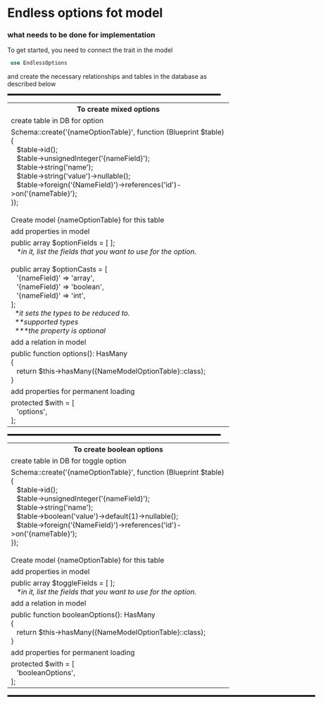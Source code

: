 # Endless options fot model

### what needs to be done for implementation

To get started, you need to connect the trait in the model
```php
 use EndlessOptions
```
and create the necessary relationships and tables in the database as described below

<hr style="height:4px; width: 485px;">
<table>
    <tr>
        <th>To create mixed options</th>
    </tr>
    <tr>
        <td>create table in DB for option</td>
    </tr>
    <tr>
        <td>
            Schema::create('{nameOptionTable}', function (Blueprint $table) { <br>
            &nbsp;&nbsp; $table->id();<br>
            &nbsp;&nbsp; $table->unsignedInteger('{nameField}');<br>
            &nbsp;&nbsp; $table->string('name');   <br>
            &nbsp;&nbsp; $table->string('value')->nullable(); <br>
            &nbsp;&nbsp; $table->foreign('{NameField}')->references('id')->on('{nameTable}'); <br>
            });<br><br>
            Create model {nameOptionTable} for this table   
        </td>
    </tr>
    <tr>
        <td>add properties in model</td>
    </tr>
    <tr>
        <td>
            public array $optionFields = [ ]; <br>
            &nbsp;&nbsp; <i>*in it, list the fields that you want to use for the option.</i>  <br>
            <br>
            public array $optionCasts = [ <br>
            &nbsp;&nbsp; '{nameField}' => 'array', <br>
            &nbsp;&nbsp; '{nameField}' => 'boolean', <br>
            &nbsp;&nbsp; '{nameField}' => 'int', <br>
            ];  <br>
            &nbsp; <i>*it sets the types to be reduced to.</i> <br>
            &nbsp; <i>**supported types</i> <br>
            &nbsp; <i>***the property is optional</i>  <br>
        </td>
    </tr>
    <tr>
        <td>add a relation in model</td>
    </tr>
    <tr>
        <td>
            public function options(): HasMany <br>
            { <br>
            &nbsp;&nbsp; return $this->hasMany({NameModelOptionTable}::class);  <br>
            } <br>
        </td>
    </tr> 
    <tr>
        <td>add properties for permanent loading </td>
    </tr>
    <tr>
        <td>
            protected $with = [  <br>
            &nbsp;&nbsp; 'options', <br>
            ];
        </td>
    </tr>
</table>

<hr style="height:4px; width: 485px;">

<table>
    <tr>
        <th>To create boolean options </th>
    </tr>
    <tr>
        <td>create table in DB for toggle option</td>
    </tr>
    <tr>
        <td>
            Schema::create('{nameOptionTable}', function (Blueprint $table) { <br>
            &nbsp;&nbsp; $table->id();<br>
            &nbsp;&nbsp; $table->unsignedInteger('{nameField}');<br>
            &nbsp;&nbsp; $table->string('name');   <br>
            &nbsp;&nbsp; $table->boolean('value')->default(1)->nullable();  <br>
            &nbsp;&nbsp; $table->foreign('{NameField}')->references('id')->on('{nameTable}'); <br>
            });<br><br>
            Create model {nameOptionTable} for this table   
        </td>
    </tr>
    <tr>
        <td>add properties in model</td>
    </tr>
    <tr>
        <td>
            public array $toggleFields = [ ]; <br>
            &nbsp;&nbsp; <i>*in it, list the fields that you want to use for the option.</i>  <br>
        </td>
    </tr>
    <tr>
        <td>add a relation in model</td>
    </tr>
    <tr>
        <td>
            public function booleanOptions(): HasMany <br>
            { <br>
            &nbsp;&nbsp; return $this->hasMany({NameModelOptionTable}::class);  <br>
            } <br>
        </td>
    </tr> 
    <tr>
        <td>add properties for permanent loading </td>
    </tr>
    <tr>
        <td>
            protected $with = [  <br>
            &nbsp;&nbsp; 'booleanOptions', <br>
            ];
        </td>
    </tr>
</table>
<hr style="height:4px; width: 700px;">
